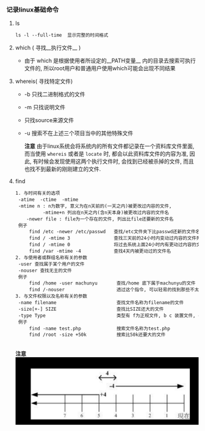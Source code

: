 ### 记录linux基础命令

1. ls

   ```html
   ls -l --full-time  显示完整的时间格式
   ```

2. which ( 寻找__执行文件__ )

   * 由于 which 是根据使用者所设定的__PATH变量__ 内的目录去搜索可执行文件的, 所以root用户和普通用户使用which可能会出现不同结果

3. whereis( 寻找特定文件)

   * -b 只找二进制格式的文件

   * -m 只找说明文件

   * 只找source来源文件

   * -u 搜索不在上述三个项目当中的其他特殊文件

     __注意__ 由于linux系统会将系统内的所有文件都记录在一个资料库文件里面, 而当使用 `whereis`  或者是 `locate`  时, 都会以此资料库文件的内容为准, 因此, 有时候会发现使用这两个执行文件时, 会找到已经被杀掉的文件, 而且也找不到最新的刚刚建立的文件.

4. find

   ```html
   1. 与时间有关的选项
   	-atime  -ctime  -mtime
   	-mtime n : n为数字, 意义为在n天前的(一天之内)被更改过内容的文件,
   			 -mtime+n 列出在n天之内(含n天本身)被更改过内容的文件名
       -newer file : file为一个存在的文件, 列出比file还要新的文件名
   	例子
   	  	find /etc -newer /etc/passwd   查找/etc文件夹下比passwd还新的文件名
   	  	find / -mtime 3                查找三天前的24小时内变动过内容的文件列出
   	  	find / -mtime 0                将过去系统上面24小时内有更动过内容的文件列出来
   	  	find /var -mtime -4            查找4天内被更动过的文件名
   2. 与使用者或群组名称有关的参数 
   	-user 查找属于某个用户的文件
   	-nouser 查找无主的文件
   	例子
   		find /home -user machunyu       查找/home 底下属于machunyu的文件
   		find /-nouser 				    透过这个指令, 可以轻易的找到那些不太正常的文件
   3. 与文件权限以及名称有关的参数
   	-name filename  					查找文件名称为filename的文件
   	-size[+-] SIZE 						查找比SIZE还大的文件
   	-type Type                          类型有 f为正规文件, b c 装置文件, d 为目录, l 连接档等 
   	例子
   		find -name test.php             搜索文件名称为test.php
   		find /root -size +50k  			搜索比50k还要大的文件
   	
   ```

   __注意__ ![IMG_20180311_005731](find+-.jpg)

   ​

   ​

   ​

   ​



